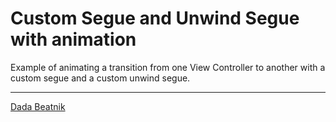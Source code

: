 # Custom Segue and Unwind Segue with animation

Example of animating a transition from one View Controller to another with a custom segue and a custom unwind segue.


***
[Dada Beatnik](http://www.dadabeatnik.com)
